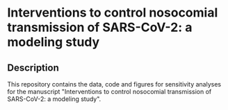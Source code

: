 # Interventions to control nosocomial transmission of SARS-CoV-2: a modeling study
## Description
This repository contains the data, code and figures for sensitivity analyses for the manuscript "Interventions to control nosocomial transmission of SARS-CoV-2: a modeling study". 
